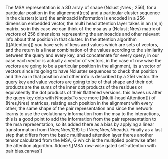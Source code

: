 The MSA representation is a 3D array of shape (Nclust ;Nres ; 256), for a particular position in the alignement(res) and a particular cluster sequence in the clusters(clust) the aminoacid information is encoded in a 256 dimension embedded vector, the multi head attention layer takes in an (m,n) matrix, so in this case we can think of the msa as a (Nclust ;Nres) matrix of vectors of 256 dimensions representing the aminoacids and other relevant info about that position in that cluster. 
In the attention algorithm ([[Attention]]) you have sets of keys and values which are sets of vectors, and the return is a linear combination of the values acording to the similarity between the query and every key, and concatenate for every query,  in our case each vector is actually a vector of vectors, in the case of row wise the vectors are going to be a particular position in the alignment, its a vector of vectors since its going to have Ncluster sequences to check that position and the aa in that position and other info is described by a 256 vector. the query key and value vectors are going to be of that shape and their dot products are the sums of the inner dot products of the residues or equivalently the dot products of their flattened versions.
this leaves us after the query key dots with Nheads(To see more [[Multi-head Attention]]) of (Nres,Nres) matrices, relating each position in the alignment with every other, the same shape of the pair representation and since the network learns to use the evolutionary information from the msa to the interactions, this is a good point to add the information from the pair representation to the msa representation, so its added there as a bias by applying a linear transformation from 
(Nres;Nres,128) to (Nres;Nres,Nheads).
Finally as a last step that differs from the basic multihead attention  layer theres another tensor calculated from the MSA, G which is the multiplied pointwise after the attention algorithm.
#done 
![[MSA row-wise gated self-attention with pair bias.canvas]]